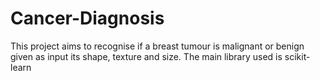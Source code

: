 # Cancer-Diagnosis
This project aims to recognise if a breast tumour is malignant or benign given as input its shape, texture and size. The main library used is scikit-learn
